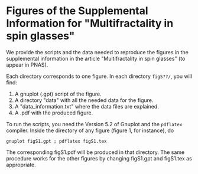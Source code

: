# Figures of the Supplemental Information for "Multifractality in spin glasses"

We provide the scripts and the data needed to reproduce the figures in the supplemental information in the article "Multifractality in spin glasses" (to appear in PNAS).

Each directory corresponds to one figure. In each directory `figS??/`, you will find:

1. A gnuplot (.gpt) script of the figure.
2. A directory "data" with all the needed data for the figure.
3. A "data_information.txt" where the data files are explained.
4. A .pdf with the produced figure.

To run the scripts, you need the Version 5.2 of Gnuplot and the `pdflatex` compiler. Inside the directory of any figure (figure 1, for instance), do
```
gnuplot figS1.gpt ; pdflatex figS1.tex
```
The corresponding figS1.pdf will be produced in that directory. The same procedure works for the other figures by changing figS1.gpt and figS1.tex as appropriate. 
